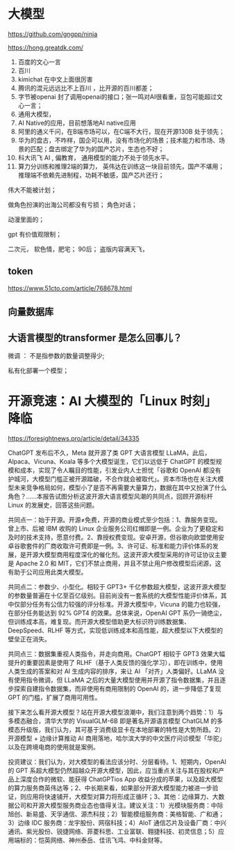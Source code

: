 # 大模型 

https://github.com/gngpp/ninja

 


https://hong.greatdk.com/


1. 百度的文心一言
2. 百川
3. kimichat 在中文上面很厉害
4. 腾讯的混元远远比不上百川 ，比开源的百川都差；
5. 字节被openai 封了调用openai的接口；张一鸣对AI很看重，豆包可能超过文心一言； 
6. 通用大模型，
7. AI Native的应用，目前想落地AI native应用
8. 阿里的通义千问，在B端市场可以，在C端不大行，现在开源130B 处于领先；
9. 华为的盘古，不咋样，国企可以用，没有市场化的场景；技术能力和市场、场景的匹配；盘古绑定了华为的国产芯片，生态也不好；
10. 科大讯飞 AI , 偏教育， 通用模型的能力不处于领先水平。
11. 算力分训练和推理2端的算力， 英伟达在训练这一块目前领先，国产不堪用； 推理端不依赖先进制程，功耗不敏感，国产芯片还行；

伟大不能被计划； 

做角色扮演的出海公司都没有亏损； 角色对话； 

动漫里面的； 

gpt 有价值观限制； 


二次元， 软色情，肥宅； 90后； 盗版内容满天飞， 

## token 

https://www.51cto.com/article/768678.html


## 向量数据库 


## 大语言模型的transformer 是怎么回事儿？ 



微调 ： 不是指参数的数量调整得少;

私有化部署一个模型； 


#  开源竞速：AI 大模型的「Linux 时刻」降临

https://foresightnews.pro/article/detail/34335



ChatGPT 发布后不久，Meta 就开源了类 GPT 大语言模型 LLaMA，此后，Alpaca、Vicuna、Koala 等多个大模型诞生，它们以远低于 ChatGPT 的模型规模和成本，实现了令人瞩目的性能，引发业内人士担忧「谷歌和 OpenAI 都没有护城河，大模型门槛正被开源踏破，不合作就会被取代」。资本市场也在关注大模型未来竞争格局如何，模型小了是否不再需要大量算力，数据在其中又扮演了什么角色？……本报告试图分析这波开源大语言模型风潮的共同点，回顾开源标杆 Linux 的发展史，回答这些问题。



共同点一：始于开源。开源≠免费，开源的商业模式至少包括：1、靠服务变现。曾上市、后被 IBM 收购的 Linux 企业服务公司红帽即是一例。企业为了更稳定和及时的技术支持，愿意付费。2、靠授权费变现。安卓开源，但谷歌向欧盟使用安卓谷歌套件的厂商收取许可费即是一例。3、许可证、标准和能力评价体系的发展，是开源大模型商用程度深化的催化剂。这波开源大模型采用的许可证协议主要是 Apache 2.0 和 MIT，它们不禁止商用，并且不禁止用户修改模型后闭源，这有助于公司应用此类大模型。



共同点二：参数少、小型化。相较于 GPT3+ 千亿参数超大模型，这波开源大模型的参数量普遍在十亿至百亿级别。目前尚没有一套系统的大模型性能评价体系，其中仅部分任务有公信力较强的评分标准。开源大模型中，Vicuna 的能力也较强，在部分任务能达到 92% GPT4 的效果。总体来说，OpenAI GPT 系仍一骑绝尘，但训练成本高，难复现。而开源大模型借助更大标识符训练数据集、DeepSpeed、RLHF 等方式，实现低训练成本和高性能，超大模型以下大模型的壁垒正在消失。



共同点三：数据集重视人类指令，并走向商用。ChatGPT 相较于 GPT3 效果大幅提升的重要因素是使用了 RLHF（基于人类反馈的强化学习），即在训练中，使用人类生成的答案和对 AI 生成内容的排序，来让 AI 「对齐」人类偏好。LLaMA 没有使用指令微调，但 LLaMA 之后的大量大模型使用并开源了指令数据集，并且逐步探索自建指令数据集，而非使用有商用限制的 OpenAI 的，进一步降低了复现 GPT 的门槛，扩展了商用可用性。



接下来怎么看开源大模型？站在开源大模型浪潮中，我们注意到两个趋势：1）与多模态融合，清华大学的 VisualGLM-6B 即是著名开源语言模型 ChatGLM 的多模态升级版，我们认为，其可基于消费级显卡在本地部署的特性是大势所趋。2）开源模型 + 边缘计算推动 AI 商用落地，哈尔滨大学的中文医疗问诊模型「华驼」以及在跨境电商的使用就是案例。



投资建议：我们认为，对大模型的看法应该分时、分层看待。1、短期内，OpenAI 的 GPT 系超大模型仍然超越众开源大模型，因此，应当重点关注与其在股权和产品上深度合作的微软、能获得 ChatGPTios App 收益分成的苹果，以及超大模型的算力服务商英伟达等；2、中长期来看，如果部分开源大模型能力被进一步验证，则应用将快速铺开，大模型对算力将形成正循环；3、其他：边缘算力、大数据公司和开源大模型服务商业态也值得关注。建议关注：1）光模块服务商：中际旭创、新易盛、天孚通信、源杰科技；2）智能模组服务商：美格智能、广和通；3）边缘 IDC 服务商：龙宇股份、网宿科技；4）AIoT 通信芯片及设备厂商：中兴通讯、紫光股份、锐捷网络、菲菱科思、工业富联、翱捷科技、初灵信息；5）应用端标的：恺英网络、神州泰岳、佳讯飞鸿、中科金财等。